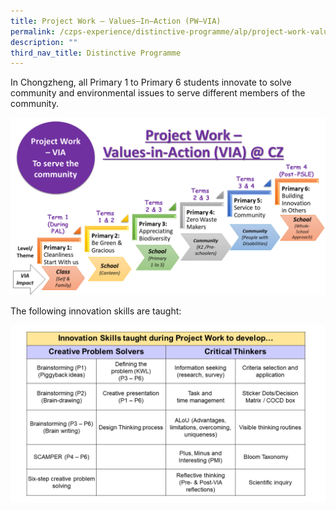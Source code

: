 ```yaml
---
title: Project Work – Values–In–Action (PW–VIA)
permalink: /czps-experience/distinctive-programme/alp/project-work-values-in-action-pw-via/
description: ""
third_nav_title: Distinctive Programme
---
```

<p>In Chongzheng, all Primary 1 to Primary 6 students innovate to solve community and environmental issues to serve different members of the community.</p>
<img src="/images/pw11.png">
<p>The following innovation skills are taught:</p>
<img src="/images/pw22.png">